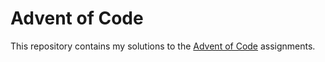 # Advent of Code
This repository contains my solutions to the [Advent of Code](https://adventofcode.com/) assignments.
